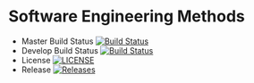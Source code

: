 # Software Engineering Methods

- Master Build Status [![Build Status](https://travis-ci.org/NangCherry/sem.svg?branch=master)](https://travis-ci.org/NangCherry/sem)
- Develop Build Status [![Build Status](https://travis-ci.org/NangCherry/sem.svg?branch=develop)](https://travis-ci.org/NangCherry/sem)
- License [![LICENSE](https://img.shields.io/github/license/NangCherry/sem.svg?style=flat-square)](https://github.com/NangCherry/sem/blob/master/LICENSE)
- Release [![Releases](https://img.shields.io/github/release/NangCherry/sem/all.svg?style=flat-square)](https://github.com/NangCherry/sem/releases)

